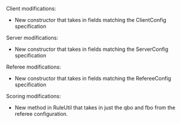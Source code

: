 

Client modifications:
- New constructor that takes in fields matching the ClientConfig specification

Server modifications:
- New constructor that takes in fields matching the ServerConfig specification

Referee modifications:
- New constructor that takes in fields matching the RefereeConfig specification

Scoring modifications:
- New method in RuleUtil that takes in just the qbo and fbo from the referee configuration.

